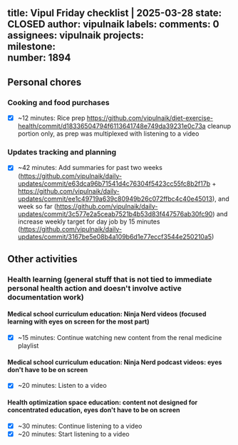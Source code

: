 title:	Vipul Friday checklist | 2025-03-28
state:	CLOSED
author:	vipulnaik
labels:	
comments:	0
assignees:	vipulnaik
projects:	
milestone:	
number:	1894
--
## Personal chores

### Cooking and food purchases

- [x] ~12 minutes: Rice prep https://github.com/vipulnaik/diet-exercise-health/commit/d18336504794f6113641748e749da39231e0c73a cleanup portion only, as prep was multiplexed with listening to a video

### Updates tracking and planning

- [x] ~42 minutes: Add summaries for past two weeks (https://github.com/vipulnaik/daily-updates/commit/e63dca96b71541d4c76304f5423cc55fc8b2f17b + https://github.com/vipulnaik/daily-updates/commit/ee1c49719a639c80949b26c072ffbc4c40e45013), and week so far (https://github.com/vipulnaik/daily-updates/commit/3c577e2a5ceab7521b4b53d83f447576ab30fc90) and increase weekly target for day job by 15 minutes (https://github.com/vipulnaik/daily-updates/commit/3167be5e08b4a109b6d1e77eccf3544e250210a5)

## Other activities

### Health learning (general stuff that is not tied to immediate personal health action and doesn't involve active documentation work)

#### Medical school curriculum education: Ninja Nerd videos (focused learning with eyes on screen for the most part)

- [x] ~15 minutes: Continue watching new content from the renal medicine playlist

#### Medical school curriculum education: Ninja Nerd podcast videos: eyes don't have to be on screen

- [x] ~20 minutes: Listen to a video

#### Health optimization space education: content not designed for concentrated education, eyes don't have to be on screen

- [x] ~30 minutes: Continue listening to a video
- [x] ~20 minutes: Start listening to a video
